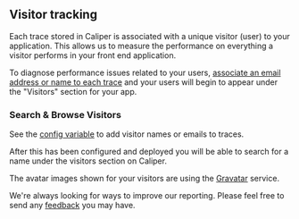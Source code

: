 ## Visitor tracking

Each trace stored in Caliper is associated with a unique visitor
(user) to your application. This allows us to measure the performance on
everything a visitor performs in your front end application.

To diagnose performance issues related to your users, [associate an email
address or name to each trace](/configuration.html#visitor) and your users
will begin to appear under the "Visitors" section for your app.

### Search & Browse Visitors

See the [config variable](/configuration.html#visitor) to add visitor names
or emails to traces.

After this has been configured and deployed you will be able to search for a name under the
visitors section on Caliper.

The avatar images shown for your visitors are using the [Gravatar](http://gravatar.com)
service.

We're always looking for ways to improve our reporting. Please feel free to send any
[feedback](mailto:team@caliper.io) you may have.
